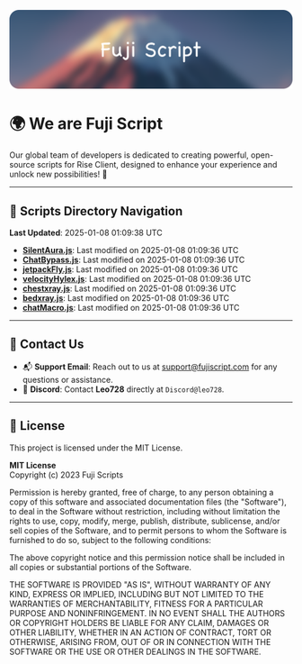![Banner](.github/b.webp)

# 🌍 **We are Fuji Script**

Our global team of developers is dedicated to creating powerful, open-source scripts for Rise Client, designed to enhance your experience and unlock new possibilities! 🌟

---
<!-- SCRIPTS_NAVIGATION_START -->
## 📂 **Scripts Directory Navigation**

**Last Updated**: 2025-01-08 01:09:38 UTC

- **[SilentAura.js](scripts/SilentAura.js)**: Last modified on 2025-01-08 01:09:36 UTC
- **[ChatBypass.js](scripts/ChatBypass.js)**: Last modified on 2025-01-08 01:09:36 UTC
- **[jetpackFly.js](scripts/jetpackFly.js)**: Last modified on 2025-01-08 01:09:36 UTC
- **[velocityHylex.js](scripts/velocityHylex.js)**: Last modified on 2025-01-08 01:09:36 UTC
- **[chestxray.js](scripts/chestxray.js)**: Last modified on 2025-01-08 01:09:36 UTC
- **[bedxray.js](scripts/bedxray.js)**: Last modified on 2025-01-08 01:09:36 UTC
- **[chatMacro.js](scripts/chatMacro.js)**: Last modified on 2025-01-08 01:09:36 UTC

<!-- SCRIPTS_NAVIGATION_END -->

---

## 💬 **Contact Us**  
- 📬 **Support Email**: Reach out to us at [support@fujiscript.com](mailto:support@fujiscript.com) for any questions or assistance.  
- 💬 **Discord**: Contact **Leo728** directly at `Discord@leo728`.

---

## 📜 **License**

This project is licensed under the MIT License.  

**MIT License**  
Copyright (c) 2023 Fuji Scripts  

Permission is hereby granted, free of charge, to any person obtaining a copy of this software and associated documentation files (the "Software"), to deal in the Software without restriction, including without limitation the rights to use, copy, modify, merge, publish, distribute, sublicense, and/or sell copies of the Software, and to permit persons to whom the Software is furnished to do so, subject to the following conditions:  

The above copyright notice and this permission notice shall be included in all copies or substantial portions of the Software.  

THE SOFTWARE IS PROVIDED "AS IS", WITHOUT WARRANTY OF ANY KIND, EXPRESS OR IMPLIED, INCLUDING BUT NOT LIMITED TO THE WARRANTIES OF MERCHANTABILITY, FITNESS FOR A PARTICULAR PURPOSE AND NONINFRINGEMENT. IN NO EVENT SHALL THE AUTHORS OR COPYRIGHT HOLDERS BE LIABLE FOR ANY CLAIM, DAMAGES OR OTHER LIABILITY, WHETHER IN AN ACTION OF CONTRACT, TORT OR OTHERWISE, ARISING FROM, OUT OF OR IN CONNECTION WITH THE SOFTWARE OR THE USE OR OTHER DEALINGS IN THE SOFTWARE.  

